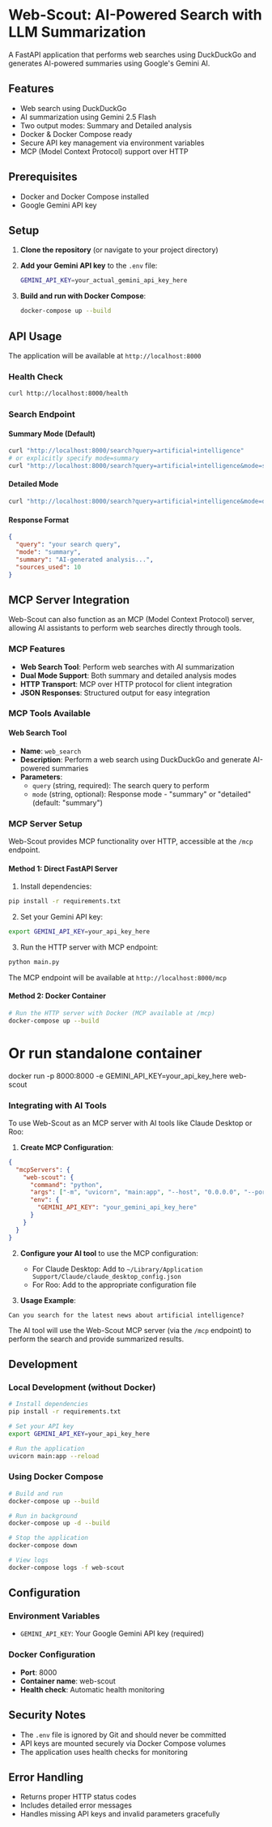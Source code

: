 # Web-Scout: AI-Powered Search with LLM Summarization

A FastAPI application that performs web searches using DuckDuckGo and generates AI-powered summaries using Google's Gemini AI.

## Features

- Web search using DuckDuckGo
- AI summarization using Gemini 2.5 Flash
- Two output modes: Summary and Detailed analysis
- Docker & Docker Compose ready
- Secure API key management via environment variables
- MCP (Model Context Protocol) support over HTTP

## Prerequisites

- Docker and Docker Compose installed
- Google Gemini API key

## Setup

1. **Clone the repository** (or navigate to your project directory)

2. **Add your Gemini API key** to the `.env` file:
   ```bash
   GEMINI_API_KEY=your_actual_gemini_api_key_here
   ```

3. **Build and run with Docker Compose**:
   ```bash
   docker-compose up --build
   ```

## API Usage

The application will be available at `http://localhost:8000`

### Health Check
```bash
curl http://localhost:8000/health
```

### Search Endpoint

#### Summary Mode (Default)
```bash
curl "http://localhost:8000/search?query=artificial+intelligence"
# or explicitly specify mode=summary
curl "http://localhost:8000/search?query=artificial+intelligence&mode=summary"
```

#### Detailed Mode
```bash
curl "http://localhost:8000/search?query=artificial+intelligence&mode=detailed"
```

#### Response Format
```json
{
  "query": "your search query",
  "mode": "summary",
  "summary": "AI-generated analysis...",
  "sources_used": 10
}
```

## MCP Server Integration

Web-Scout can also function as an MCP (Model Context Protocol) server, allowing AI assistants to perform web searches directly through tools.

### MCP Features

- **Web Search Tool**: Perform web searches with AI summarization
- **Dual Mode Support**: Both summary and detailed analysis modes
- **HTTP Transport**: MCP over HTTP protocol for client integration
- **JSON Responses**: Structured output for easy integration

### MCP Tools Available

#### Web Search Tool
- **Name**: `web_search`
- **Description**: Perform a web search using DuckDuckGo and generate AI-powered summaries
- **Parameters**:
  - `query` (string, required): The search query to perform
  - `mode` (string, optional): Response mode - "summary" or "detailed" (default: "summary")

### MCP Server Setup

Web-Scout provides MCP functionality over HTTP, accessible at the `/mcp` endpoint.

#### Method 1: Direct FastAPI Server
1. Install dependencies:
```bash
pip install -r requirements.txt
```

2. Set your Gemini API key:
```bash
export GEMINI_API_KEY=your_api_key_here
```

3. Run the HTTP server with MCP endpoint:
```bash
python main.py
```

The MCP endpoint will be available at `http://localhost:8000/mcp`

#### Method 2: Docker Container
```bash
# Run the HTTP server with Docker (MCP available at /mcp)
docker-compose up --build
```
# Or run standalone container
docker run -p 8000:8000 -e GEMINI_API_KEY=your_api_key_here web-scout

### Integrating with AI Tools

To use Web-Scout as an MCP server with AI tools like Claude Desktop or Roo:

1. **Create MCP Configuration**:
```json
{
  "mcpServers": {
    "web-scout": {
      "command": "python",
      "args": ["-m", "uvicorn", "main:app", "--host", "0.0.0.0", "--port", "8000"],
      "env": {
        "GEMINI_API_KEY": "your_gemini_api_key_here"
      }
    }
  }
}
```

2. **Configure your AI tool** to use the MCP configuration:
   - For Claude Desktop: Add to `~/Library/Application Support/Claude/claude_desktop_config.json`
   - For Roo: Add to the appropriate configuration file

3. **Usage Example**:
```
Can you search for the latest news about artificial intelligence?
```

The AI tool will use the Web-Scout MCP server (via the `/mcp` endpoint) to perform the search and provide summarized results.

## Development

### Local Development (without Docker)
```bash
# Install dependencies
pip install -r requirements.txt

# Set your API key
export GEMINI_API_KEY=your_api_key_here

# Run the application
uvicorn main:app --reload
```

### Using Docker Compose
```bash
# Build and run
docker-compose up --build

# Run in background
docker-compose up -d --build

# Stop the application
docker-compose down

# View logs
docker-compose logs -f web-scout
```

## Configuration

### Environment Variables
- `GEMINI_API_KEY`: Your Google Gemini API key (required)

### Docker Configuration
- **Port**: 8000
- **Container name**: web-scout
- **Health check**: Automatic health monitoring

## Security Notes

- The `.env` file is ignored by Git and should never be committed
- API keys are mounted securely via Docker Compose volumes
- The application uses health checks for monitoring

## Error Handling

- Returns proper HTTP status codes
- Includes detailed error messages
- Handles missing API keys and invalid parameters gracefully